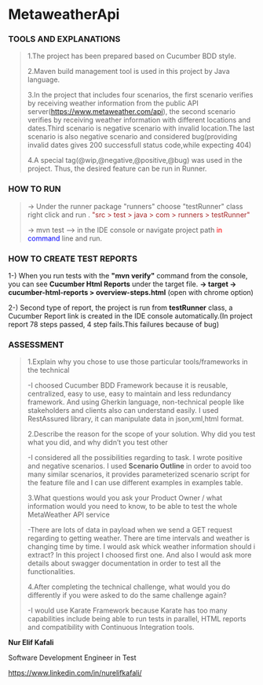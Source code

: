 # MetaweatherApi



### TOOLS AND EXPLANATIONS

>1.The project has been prepared based on Cucumber BDD style.
> 
>2.Maven build management tool is used in this project by Java language.
>
>3.In the project that includes four scenarios, the first scenario verifies by receiving weather information from the public API server(https://www.metaweather.com/api), the second scenario verifies by receiving weather information with different locations and dates.Third scenario is negative scenario with invalid location.The last scenario is also negative scenario and considered bug(providing invalid dates gives 200 successfull status code,while expecting 404)
>
>4.A special tag(@wip,@negative,@positive,@bug) was used in the project. Thus, the desired feature can be run in Runner. 

### HOW TO RUN
> -<span style="color:red;">></span> Under the runner package "runners" choose "testRunner" class right click and run . <span style="color:brown;">"src > test > java > com > runners > testRunner"</span>
> 
> -<span style="color:red;">></span> mvn test --<span style="color:red;">></span> in the IDE console or navigate project path <span style="color:red;">in</span> <span style="color:blue;">command</span> line and run.

### HOW TO CREATE TEST REPORTS
1-) When you run tests with the **"mvn verify"** command from the console, you can see **Cucumber Html Reports** under the target file. 
**-> target -> cucumber-html-reports > overview-steps.html** (open with chrome option)

2-) Second type of report, the project is run from **testRunner** class, a Cucumber Report link is created in the IDE console automatically.(In project report 78 steps passed, 4 step fails.This failures because of bug)


### ASSESSMENT
>1.Explain why you chose to use those particular tools/frameworks in the technical
> 
> -I choosed Cucumber BDD Framework because it is reusable, centralized, easy to use, easy to maintain and less redundancy framework. And using Gherkin language, non-technical people like stakeholders and clients also can understand easily. I used RestAssured library, it can manipulate data in json,xml,html format.
> 
> 2.Describe the reason for the scope of your solution. Why did you test what you did, and why didn’t you test other
> 
> -I considered all the possibilities regarding to task. I wrote positive and negative scenarios.
> I used **Scenario Outline** in order to avoid too many similar scenarios, it provides parameterized scenario script for the feature file and I can use different examples in examples table.
> 
> 
> 3.What questions would you ask your Product Owner / what information would you need to know, to be able to test the whole MetaWeather API service
> 
> -There are lots of data in payload when we send a GET request regarding to getting weather. There are time intervals and weather is changing time by time. I would ask whick weather information should i extract? In this project I choosed first one. And also I would ask more details about swagger documentation in order to test all the functionalities.
> 
> 
> 4.After completing the technical challenge, what would you do differently if you were asked to do the same challenge again?
>
>-I would use Karate Framework because Karate has too many capabilities include being able to run tests in parallel, HTML reports and compatibility with Continuous Integration tools.




**Nur Elif Kafali**

Software Development Engineer in Test

https://www.linkedin.com/in/nurelifkafali/

